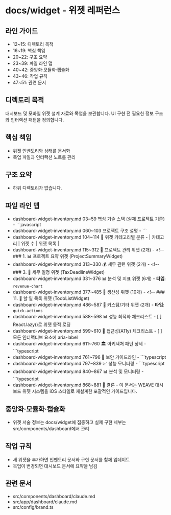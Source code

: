 # docs/widget - 위젯 레퍼런스

## 라인 가이드
- 12~15: 디렉토리 목적
- 16~19: 핵심 책임
- 20~22: 구조 요약
- 23~39: 파일 라인 맵
- 40~42: 중앙화·모듈화·캡슐화
- 43~46: 작업 규칙
- 47~51: 관련 문서

## 디렉토리 목적
대시보드 및 모바일 위젯 설계 자료와 목업을 보관합니다.
UI 구현 전 필요한 정보 구조와 인터랙션 패턴을 정의합니다.

## 핵심 책임
- 위젯 인벤토리와 상태를 문서화
- 목업 파일과 인터랙션 노트를 관리

## 구조 요약
- 하위 디렉토리가 없습니다.

## 파일 라인 맵
- dashboard-widget-inventory.md 03~59 핵심 기술 스택 (실제 프로젝트 기준) - ```javascript
- dashboard-widget-inventory.md 060~103 프로젝트 구조 설명 - ```
- dashboard-widget-inventory.md 104~114 🔢 위젯 카테고리별 분류 - | 카테고리 | 위젯 수 | 위젯 목록 |
- dashboard-widget-inventory.md 115~312 📂 프로젝트 관리 위젯 (2개) - <!-- ### 1. 📊 프로젝트 요약 위젯 (ProjectSummaryWidget)
- dashboard-widget-inventory.md 313~330 💰 세무 관련 위젯 (2개) - <!-- ### 3. 📅 세무 일정 위젯 (TaxDeadlineWidget)
- dashboard-widget-inventory.md 331~376 📊 분석 및 지표 위젯 (6개) - **타입**: `revenue-chart`
- dashboard-widget-inventory.md 377~485 🚀 생산성 위젯 (10개) - <!-- ### 11. 📝 할 일 목록 위젯 (TodoListWidget)
- dashboard-widget-inventory.md 486~587 🎨 커스텀/기타 위젯 (2개) - **타입**: `quick-actions`
- dashboard-widget-inventory.md 588~598 📊 성능 최적화 체크리스트 - [ ] React.lazy()로 위젯 동적 로딩
- dashboard-widget-inventory.md 599~610 🎯 접근성(A11y) 체크리스트 - [ ] 모든 인터랙티브 요소에 aria-label
- dashboard-widget-inventory.md 611~760 🏛️ 아키텍처 패턴 상세 - ```typescript
- dashboard-widget-inventory.md 761~796 🔐 보안 가이드라인 - ```typescript
- dashboard-widget-inventory.md 797~839 📈 성능 모니터링 - ```typescript
- dashboard-widget-inventory.md 840~867 📊 분석 및 모니터링 - ```typescript
- dashboard-widget-inventory.md 868~881 🎯 결론 - 이 문서는 WEAVE 대시보드 위젯 시스템을 iOS 스타일로 재설계한 포괄적인 가이드입니다.

## 중앙화·모듈화·캡슐화
- 위젯 서술 정보는 docs/widget에 집중하고 실제 구현 세부는 src/components/dashboard에서 관리

## 작업 규칙
- 새 위젯을 추가하면 인벤토리 문서와 구현 문서를 함께 업데이트
- 목업이 변경되면 대시보드 문서에 요약을 남김

## 관련 문서
- src/components/dashboard/claude.md
- src/app/dashboard/claude.md
- src/config/brand.ts
